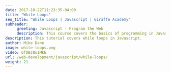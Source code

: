 ```yaml
---
date: 2017-10-22T11:23:35-04:00
title: "While Loops"
seo_title: "While Loops | Javascript | Giraffe Academy"
subheader:
     greeting: Javascript - Program the Web
     description: This course covers the basics of programming in Javascript. Work your way through the videos and we'll teach you everything you need to know to make your website more responsive!
description: This tutorial covers while loops in Javascript.
author: Mike Dane
image: while-loops.png
video: 6fDBz8u1MkE
url: /web-development/javascript/while-loops/
weight: 21
---
```

